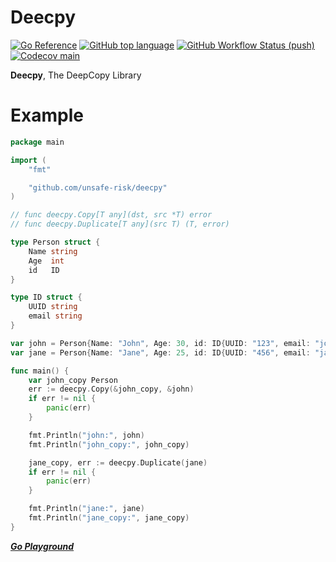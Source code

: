 # Deecpy

[![Go Reference](https://img.shields.io/badge/go-reference-%23007d9c?style=for-the-badge&logo=go)](https://pkg.go.dev/github.com/unsafe-risk/deecpy)
[![GitHub top language](https://img.shields.io/github/languages/top/unsafe-risk/deecpy?color=007d9c&logo=Go&style=for-the-badge)](https://github.com/unsafe-risk/deecpy)
[![GitHub Workflow Status (push)](https://img.shields.io/github/workflow/status/unsafe-risk/deecpy/go_test/main?event=push&style=for-the-badge)](https://github.com/unsafe-risk/deecpy/actions/workflows/go_test.yml)
[![Codecov main](https://img.shields.io/codecov/c/gh/unsafe-risk/deecpy/main?style=for-the-badge)](https://app.codecov.io/gh/unsafe-risk/deecpy)

**Deecpy**, The DeepCopy Library

# Example

```go
package main

import (
    "fmt"

    "github.com/unsafe-risk/deecpy"
)

// func deecpy.Copy[T any](dst, src *T) error
// func deecpy.Duplicate[T any](src T) (T, error)

type Person struct {
    Name string
    Age  int
    id   ID
}

type ID struct {
    UUID string
    email string
}

var john = Person{Name: "John", Age: 30, id: ID{UUID: "123", email: "john@example.com"}}
var jane = Person{Name: "Jane", Age: 25, id: ID{UUID: "456", email: "jane@example.com"}}

func main() {
    var john_copy Person
    err := deecpy.Copy(&john_copy, &john)
    if err != nil {
        panic(err)
    }

    fmt.Println("john:", john)
    fmt.Println("john_copy:", john_copy)

    jane_copy, err := deecpy.Duplicate(jane)
    if err != nil {
        panic(err)
    }

    fmt.Println("jane:", jane)
    fmt.Println("jane_copy:", jane_copy)
}
```
[***Go Playground***](https://go.dev/play/p/ef0QEoCKuTV)
